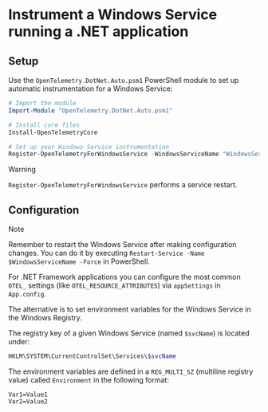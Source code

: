 # Instrument a Windows Service running a .NET application

## Setup

Use the `OpenTelemetry.DotNet.Auto.psm1` PowerShell module
to set up automatic instrumentation for a Windows Service:

```powershell
# Import the module
Import-Module "OpenTelemetry.DotNet.Auto.psm1"

# Install core files
Install-OpenTelemetryCore

# Set up your Windows Service instrumentation
Register-OpenTelemetryForWindowsService -WindowsServiceName "WindowsServiceName" -OTelServiceName "MyServiceDisplayName"
```

> [!WARNING]
> `Register-OpenTelemetryForWindowsService` performs a service restart.

## Configuration

> [!NOTE]
> Remember to restart the Windows Service after making configuration changes.
> You can do it by executing
> `Restart-Service -Name $WindowsServiceName -Force` in PowerShell.

For .NET Framework applications you can configure the most common `OTEL_` settings
(like `OTEL_RESOURCE_ATTRIBUTES`) via `appSettings` in `App.config`.

The alternative is to set environment variables for the Windows Service
in the Windows Registry.

The registry key of a given Windows Service (named `$svcName`) is located under:

```powershell
HKLM\SYSTEM\CurrentControlSet\Services\$svcName
```

The environment variables are defined
in a `REG_MULTI_SZ` (multiline registry value) called `Environment`
in the following format:

```env
Var1=Value1
Var2=Value2
```
